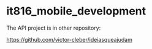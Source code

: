 # it816_mobile_development
The API project is in other repository:

https://github.com/victor-cleber/ideiasqueajudam